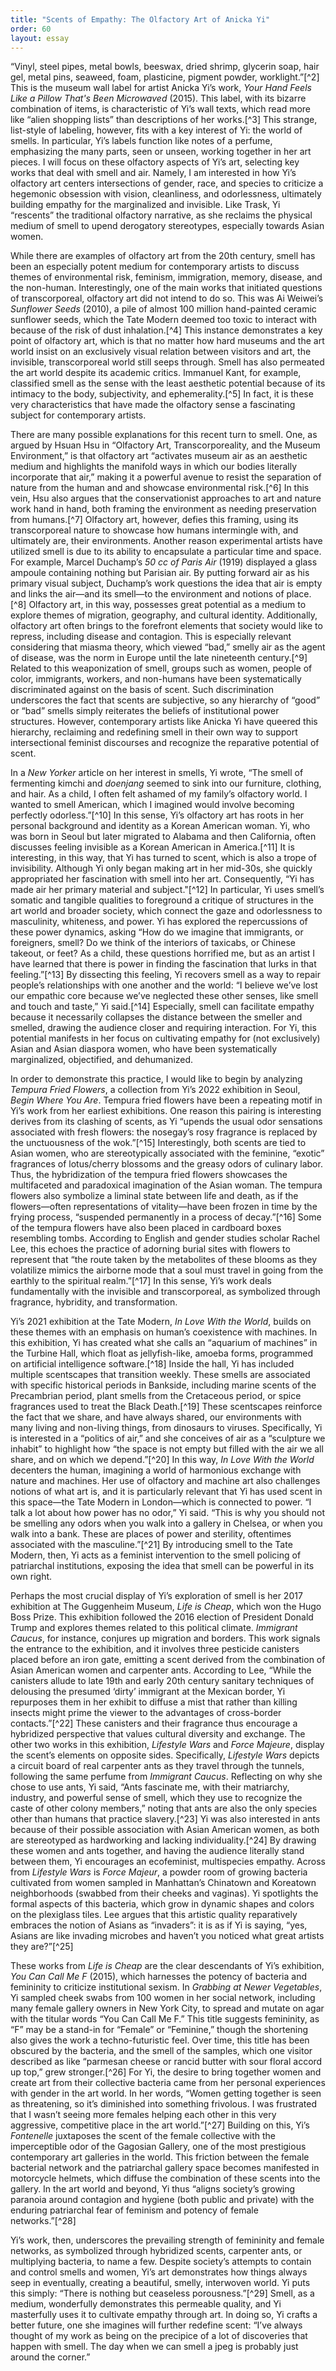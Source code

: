 ```yaml
---
title: "Scents of Empathy: The Olfactory Art of Anicka Yi"
order: 60
layout: essay
---
```

“Vinyl, steel pipes, metal bowls, beeswax, dried shrimp, glycerin soap, hair gel, metal pins, seaweed, foam, plasticine, pigment powder, worklight.”[^2] This is the museum wall label for artist Anicka Yi’s work, *Your Hand Feels Like a Pillow That's Been Microwaved* (2015). This label, with its bizarre combination of items, is characteristic of Yi’s wall texts, which read more like “alien shopping lists” than descriptions of her works.[^3] This strange, list-style of labeling, however, fits with a key interest of Yi: the world of smells. In particular, Yi’s labels function like notes of a perfume, emphasizing the many parts, seen or unseen, working together in her art pieces. I will focus on these olfactory aspects of Yi’s art, selecting key works that deal with smell and air. Namely, I am interested in how Yi’s olfactory art centers intersections of gender, race, and species to criticize a hegemonic obsession with vision, cleanliness, and odorlessness, ultimately building empathy for the marginalized and invisible. Like Trask, Yi “rescents” the traditional olfactory narrative, as she reclaims the physical medium of smell to upend derogatory stereotypes, especially towards Asian women.

While there are examples of olfactory art from the 20th century, smell has been an especially potent medium for contemporary artists to discuss themes of environmental risk, feminism, immigration, memory, disease, and the non-human. Interestingly, one of the main works that initiated questions of transcorporeal, olfactory art did not intend to do so. This was Ai Weiwei’s *Sunflower Seeds* (2010), a pile of almost 100 million hand-painted ceramic sunflower seeds, which the Tate Modern deemed too toxic to interact with because of the risk of dust inhalation.[^4] This instance demonstrates a key point of olfactory art, which is that no matter how hard museums and the art world insist on an exclusively visual relation between visitors and art, the invisible, transcorporeal world still seeps through. Smell has also permeated the art world despite its academic critics. Immanuel Kant, for example, classified smell as the sense with the least aesthetic potential because of its intimacy to the body, subjectivity, and ephemerality.[^5] In fact, it is these very characteristics that have made the olfactory sense a fascinating subject for contemporary artists.

There are many possible explanations for this recent turn to smell. One, as argued by Hsuan Hsu in “Olfactory Art, Transcorporeality, and the Museum Environment,” is that olfactory art “activates museum air as an aesthetic medium and highlights the manifold ways in which our bodies literally incorporate that air,” making it a powerful avenue to resist the separation of nature from the human and and showcase environmental risk.[^6] In this vein, Hsu also argues that the conservationist approaches to art and nature work hand in hand, both framing the environment as needing preservation from humans.[^7] Olfactory art, however, defies this framing, using its transcorporeal nature to showcase how humans intermingle with, and ultimately are, their environments. Another reason experimental artists have utilized smell is due to its ability to encapsulate a particular time and space. For example, Marcel Duchamp’s *50 cc of Paris Air* (1919) displayed a glass ampoule containing nothing but Parisian air. By putting forward air as his primary visual subject, Duchamp’s work questions the idea that air is empty and links the air—and its smell—to the environment and notions of place.[^8] Olfactory art, in this way, possesses great potential as a medium to explore themes of migration, geography, and cultural identity. Additionally, olfactory art often brings to the forefront elements that society would like to repress, including disease and contagion. This is especially relevant considering that miasma theory, which viewed “bad,” smelly air as the agent of disease, was the norm in Europe until the late nineteenth century.[^9] Related to this weaponization of smell, groups such as women, people of color, immigrants, workers, and non-humans have been systematically discriminated against on the basis of scent. Such discrimination underscores the fact that scents are subjective, so any hierarchy of “good” or “bad” smells simply reiterates the beliefs of institutional power structures. However, contemporary artists like Anicka Yi have queered this hierarchy, reclaiming and redefining smell in their own way to support intersectional feminist discourses and recognize the reparative potential of scent.

In a *New Yorker* article on her interest in smells, Yi wrote, “The smell of fermenting kimchi and *doenjang* seemed to sink into our furniture, clothing, and hair. As a child, I often felt ashamed of my family’s olfactory world. I wanted to smell American, which I imagined would involve becoming perfectly odorless.”[^10] In this sense, Yi’s olfactory art has roots in her personal background and identity as a Korean American woman. Yi, who was born in Seoul but later migrated to Alabama and then California, often discusses feeling invisible as a Korean American in America.[^11] It is interesting, in this way, that Yi has turned to scent, which is also a trope of invisibility. Although Yi only began making art in her mid-30s, she quickly appropriated her fascination with smell into her art. Consequently, “Yi has made air her primary material and subject."[^12] In particular, Yi uses smell’s somatic and tangible qualities to foreground a critique of structures in the art world and broader society, which connect the gaze and odorlessness to masculinity, whiteness, and power. Yi has explored the repercussions of these power dynamics, asking “How do we imagine that immigrants, or foreigners, smell? Do we think of the interiors of taxicabs, or Chinese takeout, or feet? As a child, these questions horrified me, but as an artist I have learned that there is power in finding the fascination that lurks in that feeling.”[^13] By dissecting this feeling, Yi recovers smell as a way to repair people’s relationships with one another and the world: “I believe we’ve lost our empathic core because we’ve neglected these other senses, like smell and touch and taste,” Yi said.[^14] Especially, smell can facilitate empathy because it necessarily collapses the distance between the smeller and smelled, drawing the audience closer and requiring interaction. For Yi, this potential manifests in her focus on cultivating empathy for (not exclusively) Asian and Asian diaspora women, who have been systematically marginalized, objectified, and dehumanized.

In order to demonstrate this practice, I would like to begin by analyzing *Tempura Fried Flowers*, a collection from Yi’s 2022 exhibition in Seoul, *Begin Where You Are*. Tempura fried flowers have been a repeating motif in Yi’s work from her earliest exhibitions. One reason this pairing is interesting derives from its clashing of scents, as Yi “upends the usual odor sensations associated with fresh flowers: the nosegay’s rosy fragrance is replaced by the unctuousness of the wok.”[^15] Interestingly, both scents are tied to Asian women, who are stereotypically associated with the feminine, “exotic” fragrances of lotus/cherry blossoms and the greasy odors of culinary labor. Thus, the hybridization of the tempura fried flowers showcases the multifaceted and paradoxical imagination of the Asian woman. The tempura flowers also symbolize a liminal state between life and death, as if the flowers—often representations of vitality—have been frozen in time by the frying process, “suspended permanently in a process of decay.”[^16] Some of the tempura flowers have also been placed in cardboard boxes resembling tombs. According to English and gender studies scholar Rachel Lee, this echoes the practice of adorning burial sites with flowers to represent that “the route taken by the metabolites of these blooms as they volatilize mimics the airborne mode that a soul must travel in going from the earthly to the spiritual realm.”[^17] In this sense, Yi’s work deals fundamentally with the invisible and transcorporeal, as symbolized through fragrance, hybridity, and transformation.

Yi’s 2021 exhibition at the Tate Modern, *In Love With the World*, builds on these themes with an emphasis on human’s coexistence with machines. In this exhibition, Yi has created what she calls an “aquarium of machines” in the Turbine Hall, which float as jellyfish-like, amoeba forms, programmed on artificial intelligence software.[^18] Inside the hall, Yi has included multiple scentscapes that transition weekly. These smells are associated with specific historical periods in Bankside, including marine scents of the Precambrian period, plant smells from the Cretaceous period, or spice fragrances used to treat the Black Death.[^19] These scentscapes reinforce the fact that we share, and have always shared, our environments with many living and non-living things, from dinosaurs to viruses. Specifically, Yi is interested in a “politics of air,” and she conceives of air as a “sculpture we inhabit” to highlight how “the space is not empty but filled with the air we all share, and on which we depend.”[^20] In this way, *In Love With the World* decenters the human, imagining a world of harmonious exchange with nature and machines. Her use of olfactory and machine art also challenges notions of what art is, and it is particularly relevant that Yi has used scent in this space—the Tate Modern in London—which is connected to power. “I talk a lot about how power has no odor,” Yi said. “This is why you should not be smelling any odors when you walk into a gallery in Chelsea, or when you walk into a bank. These are places of power and sterility, oftentimes associated with the masculine.”[^21] By introducing smell to the Tate Modern, then, Yi acts as a feminist intervention to the smell policing of patriarchal institutions, exposing the idea that smell can be powerful in its own right.

Perhaps the most crucial display of Yi’s exploration of smell is her 2017 exhibition at The Guggenheim Museum, *Life is Cheap*, which won the Hugo Boss Prize. This exhibition followed the 2016 election of President Donald Trump and explores themes related to this political climate. *Immigrant Caucus*, for instance, conjures up migration and borders. This work signals the entrance to the exhibition, and it involves three pesticide canisters placed before an iron gate, emitting a scent derived from the combination of Asian American women and carpenter ants. According to Lee, “While the canisters allude to late 19th and early 20th century sanitary techniques of delousing the presumed ‘dirty’ immigrant at the Mexican border, Yi repurposes them in her exhibit to diffuse a mist that rather than killing insects might prime the viewer to the advantages of cross-border contacts.”[^22] These canisters and their fragrance thus encourage a hybridized perspective that values cultural diversity and exchange. The other two works in this exhibition, *Lifestyle Wars* and *Force Majeure*, display the scent’s elements on opposite sides. Specifically, *Lifestyle Wars* depicts a circuit board of real carpenter ants as they travel through the tunnels, following the same perfume from *Immigrant Caucus*. Reflecting on why she chose to use ants, Yi said, “Ants fascinate me, with their matriarchy, industry, and powerful sense of smell, which they use to recognize the caste of other colony members,” noting that ants are also the only species other than humans that practice slavery.[^23] Yi was also interested in ants because of their possible association with Asian American women, as both are stereotyped as hardworking and lacking individuality.[^24] By drawing these women and ants together, and having the audience literally stand between them, Yi encourages an ecofeminist, multispecies empathy. Across from *Lifestyle Wars* is *Force Majeur*, a powder room of growing bacteria cultivated from women sampled in Manhattan’s Chinatown and Koreatown neighborhoods (swabbed from their cheeks and vaginas). Yi spotlights the formal aspects of this bacteria, which grow in dynamic shapes and colors on the plexiglass tiles. Lee argues that this artistic quality reparatively embraces the notion of Asians as “invaders”: it is as if Yi is saying, “yes, Asians are like invading microbes and haven’t you noticed what great artists they are?”[^25]

These works from *Life is Cheap* are the clear descendants of Yi’s exhibition, *You Can Call Me F* (2015), which harnesses the potency of bacteria and femininity to criticize institutional sexism. In *Grabbing at Newer Vegetables*, Yi sampled cheek swabs from 100 women in her social network, including many female gallery owners in New York City, to spread and mutate on agar with the titular words “You Can Call Me F.” This title suggests femininity, as “F” may be a stand-in for “Female” or “Feminine,” though the shortening also gives the work a techno-futuristic feel. Over time, this title has been obscured by the bacteria, and the smell of the samples, which one visitor described as like “parmesan cheese or rancid butter with sour floral accord up top,” grew stronger.[^26] For Yi, the desire to bring together women and create art from their collective bacteria came from her personal experiences with gender in the art world. In her words, “Women getting together is seen as threatening, so it’s diminished into something frivolous. I was frustrated that I wasn’t seeing more females helping each other in this very aggressive, competitive place in the art world.”[^27] Building on this, Yi’s *Fontenelle* juxtaposes the scent of the female collective with the imperceptible odor of the Gagosian Gallery, one of the most prestigious contemporary art galleries in the world. This friction between the female bacterial network and the patriarchal gallery space becomes manifested in motorcycle helmets, which diffuse the combination of these scents into the gallery. In the art world and beyond, Yi thus “aligns society’s growing paranoia around contagion and hygiene (both public and private) with the enduring patriarchal fear of feminism and potency of female networks.”[^28]

Yi’s work, then, underscores the prevailing strength of femininity and female networks, as symbolized through hybridized scents, carpenter ants, or multiplying bacteria, to name a few. Despite society’s attempts to contain and control smells and women, Yi’s art demonstrates how things always seep in eventually, creating a beautiful, smelly, interwoven world. Yi puts this simply: “There is nothing but ceaseless porousness.”[^29] Smell, as a medium, wonderfully demonstrates this permeable quality, and Yi masterfully uses it to cultivate empathy through art. In doing so, Yi crafts a better future, one she imagines will further redefine scent: “I’ve always thought of my work as being on the precipice of a lot of discoveries that happen with smell. The day when we can smell a jpeg is probably just around the corner.”